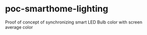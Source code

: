 # poc-smarthome-lighting
Proof of concept of synchronizing smart LED Bulb color with screen average color
